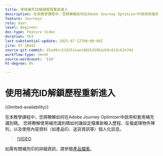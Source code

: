 ```yaml
---
title: 使用補充ID解鎖歷程重新進入
description: 在本教學課程中，您將瞭解如何在Adobe Journey Optimizer中啟用和套用補充識別碼。 您將瞭解使用補充識別碼如何讓設定檔重新輸入歷程、反複處理物件陣列，以及使用內容資料（如產品ID、送貨資訊等）個人化訊息。
feature: Journeys
role: User
level: Beginner
doc-type: Feature Video
duration: 553
last-substantial-update: 2025-07-12T00:00:00Z
jira: KT-18442
source-git-commit: 45a49cc53d251eae1802b2696a2b0c614c61b7dd
workflow-type: tm+mt
source-wordcount: '114'
ht-degree: 0%

---
```



# 使用補充ID解鎖歷程重新進入

{{limited-availability}}

在本教學課程中，您將瞭解如何在Adobe Journey Optimizer中啟用和套用補充識別碼。 您將瞭解使用補充識別碼如何讓設定檔重新輸入歷程、反複處理物件陣列，以及使用內容資料（如產品ID、送貨資訊等）個人化訊息。

>[!VIDEO](https://video.tv.adobe.com/v/3464792/?learn=on&enablevpops)

如需有關補充ID的詳細資訊，請參閱[產品檔案](https://experienceleague.adobe.com/zh-hant/docs/journey-optimizer/using/orchestrate-journeys/manage-journey/supplemental-identifier)。
